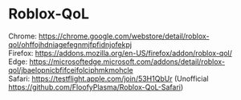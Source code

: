# Roblox-QoL
Chrome: https://chrome.google.com/webstore/detail/roblox-qol/ohffojhdniagefegnmjfpfidnjofekpj <br>
Firefox: https://addons.mozilla.org/en-US/firefox/addon/roblox-qol/ <br>
Edge: https://microsoftedge.microsoft.com/addons/detail/roblox-qol/jbaelopnicbfifceifolciphmkmohcle <br>
Safari: https://testflight.apple.com/join/53H1QbUr (Unofficial https://github.com/FloofyPlasma/Roblox-QoL-Safari)
